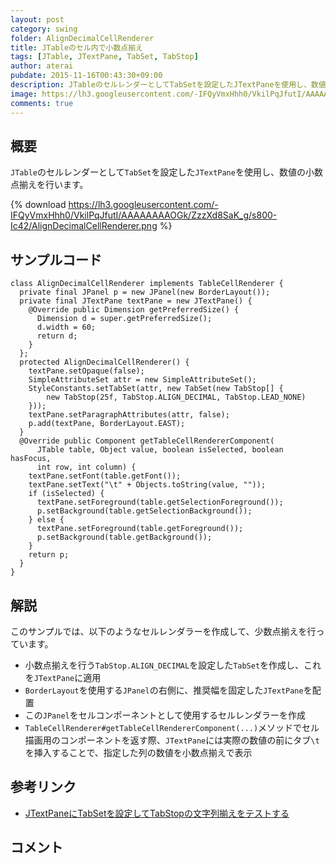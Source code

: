```yaml
---
layout: post
category: swing
folder: AlignDecimalCellRenderer
title: JTableのセル内で小数点揃え
tags: [JTable, JTextPane, TabSet, TabStop]
author: aterai
pubdate: 2015-11-16T00:43:30+09:00
description: JTableのセルレンダーとしてTabSetを設定したJTextPaneを使用し、数値の小数点揃えを行います。
image: https://lh3.googleusercontent.com/-IFQyVmxHhh0/VkilPqJfutI/AAAAAAAAOGk/ZzzXd8SaK_g/s800-Ic42/AlignDecimalCellRenderer.png
comments: true
---
```

## 概要
`JTable`のセルレンダーとして`TabSet`を設定した`JTextPane`を使用し、数値の小数点揃えを行います。

{% download https://lh3.googleusercontent.com/-IFQyVmxHhh0/VkilPqJfutI/AAAAAAAAOGk/ZzzXd8SaK_g/s800-Ic42/AlignDecimalCellRenderer.png %}

## サンプルコード
<pre class="prettyprint"><code>class AlignDecimalCellRenderer implements TableCellRenderer {
  private final JPanel p = new JPanel(new BorderLayout());
  private final JTextPane textPane = new JTextPane() {
    @Override public Dimension getPreferredSize() {
      Dimension d = super.getPreferredSize();
      d.width = 60;
      return d;
    }
  };
  protected AlignDecimalCellRenderer() {
    textPane.setOpaque(false);
    SimpleAttributeSet attr = new SimpleAttributeSet();
    StyleConstants.setTabSet(attr, new TabSet(new TabStop[] {
        new TabStop(25f, TabStop.ALIGN_DECIMAL, TabStop.LEAD_NONE)
    }));
    textPane.setParagraphAttributes(attr, false);
    p.add(textPane, BorderLayout.EAST);
  }
  @Override public Component getTableCellRendererComponent(
      JTable table, Object value, boolean isSelected, boolean hasFocus,
      int row, int column) {
    textPane.setFont(table.getFont());
    textPane.setText("\t" + Objects.toString(value, ""));
    if (isSelected) {
      textPane.setForeground(table.getSelectionForeground());
      p.setBackground(table.getSelectionBackground());
    } else {
      textPane.setForeground(table.getForeground());
      p.setBackground(table.getBackground());
    }
    return p;
  }
}
</code></pre>

## 解説
このサンプルでは、以下のようなセルレンダラーを作成して、少数点揃えを行っています。

- 小数点揃えを行う`TabStop.ALIGN_DECIMAL`を設定した`TabSet`を作成し、これを`JTextPane`に適用
- `BorderLayout`を使用する`JPanel`の右側に、推奨幅を固定した`JTextPane`を配置
- この`JPanel`をセルコンポーネントとして使用するセルレンダラーを作成
- `TableCellRenderer#getTableCellRendererComponent(...)`メソッドでセル描画用のコンポーネントを返す際、`JTextPane`には実際の数値の前にタブ`\t`を挿入することで、指定した列の数値を小数点揃えで表示

<!-- dummy comment line for breaking list -->

## 参考リンク
- [JTextPaneにTabSetを設定してTabStopの文字列揃えをテストする](http://ateraimemo.com/Swing/TabSet.html)

<!-- dummy comment line for breaking list -->

## コメント
